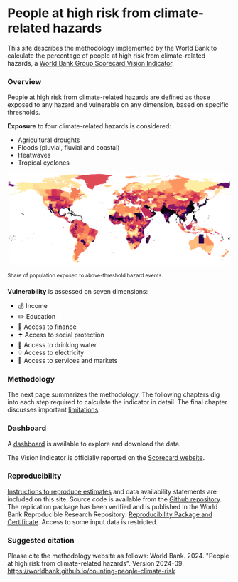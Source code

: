 # People at high risk from climate-related hazards

This site describes the methodology implemented by the World Bank to calculate the percentage of people at high risk from climate-related hazards, a [World Bank Group Scorecard Vision Indicator](https://scorecard.worldbank.org/en/scorecard/our-vision#planet). 

### Overview

People at high risk from climate-related hazards are defined as those exposed to any hazard and vulnerable on any dimension, based on specific thresholds.

**Exposure** to four climate-related hazards is considered:
* Agricultural droughts
* Floods (pluvial, fluvial and coastal)
* Heatwaves
* Tropical cyclones

<p align="center">
  <img width="500" alt="Exposure" src="https://github.com/worldbank/counting-people-climate-risk/blob/main/docs/images/RP100_exp_any_pct.png?raw=true">
</p>

<sup> Share of population exposed to above-threshold hazard events.

**Vulnerability** is assessed on seven dimensions:
* 💰 Income
* ✏️ Education
* 🏦 Access to finance
* ☂️ Access to social protection
* 🚰 Access to drinking water
* 💡 Access to electricity
* 🏥 Access to services and markets

### Methodology

The next page summarizes the methodology. The following chapters dig into each step required to calculate the indicator in detail. The final chapter discusses important [limitations](docs/limitations).

### Dashboard

A [dashboard](docs/dashboard) is available to explore and download the data. 

The Vision Indicator is officially reported on the [Scorecard website](https://scorecard.worldbank.org/).

### Reproducibility

[Instructions to reproduce estimates](docs/reproducibility) and data availability statements are included on this site. Source code is available from the [Github repository](https://github.com/worldbank/counting-people-climate-risk). The replication package has been verified and is published in the World Bank Reproducible Research Repository: [Reproducibility Package and Certificate](https://reproducibility.worldbank.org/index.php/catalog/186). Access to some input data is restricted.

### Suggested citation
Please cite the methodology website as follows: 
World Bank. 2024. "People at high risk from climate-related hazards". Version 2024-09. <https://worldbank.github.io/counting-people-climate-risk> 